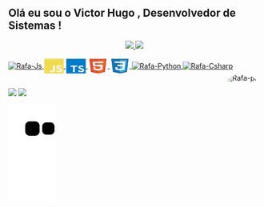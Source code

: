 ## Olá eu sou o Victor Hugo , Desenvolvedor de Sistemas !
<div align="center">
  <a href="https://github.com/victorhugosouza-dev">
  <img height="180em" src="https://github-readme-stats.vercel.app/api?username=victorhugosouza-dev&show_icons=true&theme=dark&include_all_commits=true&count_private=true"/>
  <img height="180em" src="https://github-readme-stats.vercel.app/api/top-langs/?username=victorhugosouza-dev&layout=compact&langs_count=7&theme=dark"/>
</div>

<div style="display: inline_block"><br>
  <img align="center" alt="Rafa-Js" height="30" width="40" src="https://cdn.jsdelivr.net/gh/devicons/devicon/icons/php/php-original.svg">
  <img align="center" alt="Rafa-Js" height="30" width="40" src="https://raw.githubusercontent.com/devicons/devicon/master/icons/javascript/javascript-plain.svg">
  <img align="center" alt="Rafa-Ts" height="30" width="40" src="https://raw.githubusercontent.com/devicons/devicon/master/icons/typescript/typescript-plain.svg">
  <img align="center" alt="Rafa-HTML" height="30" width="40" src="https://raw.githubusercontent.com/devicons/devicon/master/icons/html5/html5-original.svg">
  <img align="center" alt="Rafa-CSS" height="30" width="40" src="https://raw.githubusercontent.com/devicons/devicon/master/icons/css3/css3-original.svg">
  <img align="center" alt="Rafa-Python" height="30" width="30" src="https://cdn.icon-icons.com/icons2/2148/PNG/512/cordova_icon_132466.png">
  <img align="center" alt="Rafa-Csharp" height="30" width="40" src="https://cdn.jsdelivr.net/gh/devicons/devicon/icons/electron/electron-original.svg">
  <img align="right" alt="Rafa-pic" height="150" style="border-radius:50px;" src="https://res.cloudinary.com/nmnm/image/upload/v1664763479/1606098604339.jpg">
</div>
  
  ##
 
<div> 
  <a href = "victorhugosouza309@gmail.com"><img src="https://img.shields.io/badge/-Gmail-%23333?style=for-the-badge&logo=gmail&logoColor=white" target="_blank"></a>
  <a href="[https://www.linkedin.com/in/victor-hugo-souza-pires-281077181/](https://media.licdn.com/dms/image/D4D03AQG6BLLsZjrqjA/profile-displayphoto-shrink_200_200/0/1705586496039?e=1710979200&v=beta&t=OvWBY93SJ5RruTPZ-vnyrsGESTeZU2DU8c-6CRMGAlw)" target="_blank"><img src="https://img.shields.io/badge/-LinkedIn-%230077B5?style=for-the-badge&logo=linkedin&logoColor=white" target="_blank"></a> 
 
![Snake animation](https://github.com/rafaballerini/rafaballerini/blob/output/github-contribution-grid-snake.svg)
 
</div>
